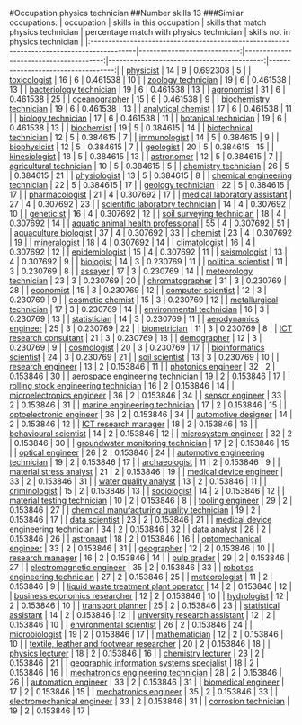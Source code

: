 #Occupation physics technician
##Number skills 13
###Similar occupations:
| occupation                                                                                |   skills in this occupation |   skills that match physics technician |   percentage match with physics technician |   skills not in physics technician |
|:------------------------------------------------------------------------------------------|----------------------------:|---------------------------------------:|-------------------------------------------:|-----------------------------------:|
| [physicist](physicist.md)                                                                 |                          14 |                                      9 |                                   0.692308 |                                  5 |
| [toxicologist](toxicologist.md)                                                           |                          16 |                                      6 |                                   0.461538 |                                 10 |
| [zoology technician](zoology_technician.md)                                               |                          19 |                                      6 |                                   0.461538 |                                 13 |
| [bacteriology technician](bacteriology_technician.md)                                     |                          19 |                                      6 |                                   0.461538 |                                 13 |
| [agronomist](agronomist.md)                                                               |                          31 |                                      6 |                                   0.461538 |                                 25 |
| [oceanographer](oceanographer.md)                                                         |                          15 |                                      6 |                                   0.461538 |                                  9 |
| [biochemistry technician](biochemistry_technician.md)                                     |                          19 |                                      6 |                                   0.461538 |                                 13 |
| [analytical chemist](analytical_chemist.md)                                               |                          17 |                                      6 |                                   0.461538 |                                 11 |
| [biology technician](biology_technician.md)                                               |                          17 |                                      6 |                                   0.461538 |                                 11 |
| [botanical technician](botanical_technician.md)                                           |                          19 |                                      6 |                                   0.461538 |                                 13 |
| [biochemist](biochemist.md)                                                               |                          19 |                                      5 |                                   0.384615 |                                 14 |
| [biotechnical technician](biotechnical_technician.md)                                     |                          12 |                                      5 |                                   0.384615 |                                  7 |
| [immunologist](immunologist.md)                                                           |                          14 |                                      5 |                                   0.384615 |                                  9 |
| [biophysicist](biophysicist.md)                                                           |                          12 |                                      5 |                                   0.384615 |                                  7 |
| [geologist](geologist.md)                                                                 |                          20 |                                      5 |                                   0.384615 |                                 15 |
| [kinesiologist](kinesiologist.md)                                                         |                          18 |                                      5 |                                   0.384615 |                                 13 |
| [astronomer](astronomer.md)                                                               |                          12 |                                      5 |                                   0.384615 |                                  7 |
| [agricultural technician](agricultural_technician.md)                                     |                          10 |                                      5 |                                   0.384615 |                                  5 |
| [chemistry technician](chemistry_technician.md)                                           |                          26 |                                      5 |                                   0.384615 |                                 21 |
| [physiologist](physiologist.md)                                                           |                          13 |                                      5 |                                   0.384615 |                                  8 |
| [chemical engineering technician](chemical_engineering_technician.md)                     |                          22 |                                      5 |                                   0.384615 |                                 17 |
| [geology technician](geology_technician.md)                                               |                          22 |                                      5 |                                   0.384615 |                                 17 |
| [pharmacologist](pharmacologist.md)                                                       |                          21 |                                      4 |                                   0.307692 |                                 17 |
| [medical laboratory assistant](medical_laboratory_assistant.md)                           |                          27 |                                      4 |                                   0.307692 |                                 23 |
| [scientific laboratory technician](scientific_laboratory_technician.md)                   |                          14 |                                      4 |                                   0.307692 |                                 10 |
| [geneticist](geneticist.md)                                                               |                          16 |                                      4 |                                   0.307692 |                                 12 |
| [soil surveying technician](soil_surveying_technician.md)                                 |                          18 |                                      4 |                                   0.307692 |                                 14 |
| [aquatic animal health professional](aquatic_animal_health_professional.md)               |                          55 |                                      4 |                                   0.307692 |                                 51 |
| [aquaculture biologist](aquaculture_biologist.md)                                         |                          37 |                                      4 |                                   0.307692 |                                 33 |
| [chemist](chemist.md)                                                                     |                          23 |                                      4 |                                   0.307692 |                                 19 |
| [mineralogist](mineralogist.md)                                                           |                          18 |                                      4 |                                   0.307692 |                                 14 |
| [climatologist](climatologist.md)                                                         |                          16 |                                      4 |                                   0.307692 |                                 12 |
| [epidemiologist](epidemiologist.md)                                                       |                          15 |                                      4 |                                   0.307692 |                                 11 |
| [seismologist](seismologist.md)                                                           |                          13 |                                      4 |                                   0.307692 |                                  9 |
| [biologist](biologist.md)                                                                 |                          14 |                                      3 |                                   0.230769 |                                 11 |
| [political scientist](political_scientist.md)                                             |                          11 |                                      3 |                                   0.230769 |                                  8 |
| [assayer](assayer.md)                                                                     |                          17 |                                      3 |                                   0.230769 |                                 14 |
| [meteorology technician](meteorology_technician.md)                                       |                          23 |                                      3 |                                   0.230769 |                                 20 |
| [chromatographer](chromatographer.md)                                                     |                          31 |                                      3 |                                   0.230769 |                                 28 |
| [economist](economist.md)                                                                 |                          15 |                                      3 |                                   0.230769 |                                 12 |
| [computer scientist](computer_scientist.md)                                               |                          12 |                                      3 |                                   0.230769 |                                  9 |
| [cosmetic chemist](cosmetic_chemist.md)                                                   |                          15 |                                      3 |                                   0.230769 |                                 12 |
| [metallurgical technician](metallurgical_technician.md)                                   |                          17 |                                      3 |                                   0.230769 |                                 14 |
| [environmental technician](environmental_technician.md)                                   |                          16 |                                      3 |                                   0.230769 |                                 13 |
| [statistician](statistician.md)                                                           |                          14 |                                      3 |                                   0.230769 |                                 11 |
| [aerodynamics engineer](aerodynamics_engineer.md)                                         |                          25 |                                      3 |                                   0.230769 |                                 22 |
| [biometrician](biometrician.md)                                                           |                          11 |                                      3 |                                   0.230769 |                                  8 |
| [ICT research consultant](ICT_research_consultant.md)                                     |                          21 |                                      3 |                                   0.230769 |                                 18 |
| [demographer](demographer.md)                                                             |                          12 |                                      3 |                                   0.230769 |                                  9 |
| [cosmologist](cosmologist.md)                                                             |                          20 |                                      3 |                                   0.230769 |                                 17 |
| [bioinformatics scientist](bioinformatics_scientist.md)                                   |                          24 |                                      3 |                                   0.230769 |                                 21 |
| [soil scientist](soil_scientist.md)                                                       |                          13 |                                      3 |                                   0.230769 |                                 10 |
| [research engineer](research_engineer.md)                                                 |                          13 |                                      2 |                                   0.153846 |                                 11 |
| [photonics engineer](photonics_engineer.md)                                               |                          32 |                                      2 |                                   0.153846 |                                 30 |
| [aerospace engineering technician](aerospace_engineering_technician.md)                   |                          19 |                                      2 |                                   0.153846 |                                 17 |
| [rolling stock engineering technician](rolling_stock_engineering_technician.md)           |                          16 |                                      2 |                                   0.153846 |                                 14 |
| [microelectronics engineer](microelectronics_engineer.md)                                 |                          36 |                                      2 |                                   0.153846 |                                 34 |
| [sensor engineer](sensor_engineer.md)                                                     |                          33 |                                      2 |                                   0.153846 |                                 31 |
| [marine engineering technician](marine_engineering_technician.md)                         |                          17 |                                      2 |                                   0.153846 |                                 15 |
| [optoelectronic engineer](optoelectronic_engineer.md)                                     |                          36 |                                      2 |                                   0.153846 |                                 34 |
| [automotive designer](automotive_designer.md)                                             |                          14 |                                      2 |                                   0.153846 |                                 12 |
| [ICT research manager](ICT_research_manager.md)                                           |                          18 |                                      2 |                                   0.153846 |                                 16 |
| [behavioural scientist](behavioural_scientist.md)                                         |                          14 |                                      2 |                                   0.153846 |                                 12 |
| [microsystem engineer](microsystem_engineer.md)                                           |                          32 |                                      2 |                                   0.153846 |                                 30 |
| [groundwater monitoring technician](groundwater_monitoring_technician.md)                 |                          17 |                                      2 |                                   0.153846 |                                 15 |
| [optical engineer](optical_engineer.md)                                                   |                          26 |                                      2 |                                   0.153846 |                                 24 |
| [automotive engineering technician](automotive_engineering_technician.md)                 |                          19 |                                      2 |                                   0.153846 |                                 17 |
| [archaeologist](archaeologist.md)                                                         |                          11 |                                      2 |                                   0.153846 |                                  9 |
| [material stress analyst](material_stress_analyst.md)                                     |                          21 |                                      2 |                                   0.153846 |                                 19 |
| [medical device engineer](medical_device_engineer.md)                                     |                          33 |                                      2 |                                   0.153846 |                                 31 |
| [water quality analyst](water_quality_analyst.md)                                         |                          13 |                                      2 |                                   0.153846 |                                 11 |
| [criminologist](criminologist.md)                                                         |                          15 |                                      2 |                                   0.153846 |                                 13 |
| [sociologist](sociologist.md)                                                             |                          14 |                                      2 |                                   0.153846 |                                 12 |
| [material testing technician](material_testing_technician.md)                             |                          10 |                                      2 |                                   0.153846 |                                  8 |
| [tooling engineer](tooling_engineer.md)                                                   |                          29 |                                      2 |                                   0.153846 |                                 27 |
| [chemical manufacturing quality technician](chemical_manufacturing_quality_technician.md) |                          19 |                                      2 |                                   0.153846 |                                 17 |
| [data scientist](data_scientist.md)                                                       |                          23 |                                      2 |                                   0.153846 |                                 21 |
| [medical device engineering technician](medical_device_engineering_technician.md)         |                          34 |                                      2 |                                   0.153846 |                                 32 |
| [data analyst](data_analyst.md)                                                           |                          28 |                                      2 |                                   0.153846 |                                 26 |
| [astronaut](astronaut.md)                                                                 |                          18 |                                      2 |                                   0.153846 |                                 16 |
| [optomechanical engineer](optomechanical_engineer.md)                                     |                          33 |                                      2 |                                   0.153846 |                                 31 |
| [geographer](geographer.md)                                                               |                          12 |                                      2 |                                   0.153846 |                                 10 |
| [research manager](research_manager.md)                                                   |                          16 |                                      2 |                                   0.153846 |                                 14 |
| [pulp grader](pulp_grader.md)                                                             |                          29 |                                      2 |                                   0.153846 |                                 27 |
| [electromagnetic engineer](electromagnetic_engineer.md)                                   |                          35 |                                      2 |                                   0.153846 |                                 33 |
| [robotics engineering technician](robotics_engineering_technician.md)                     |                          27 |                                      2 |                                   0.153846 |                                 25 |
| [meteorologist](meteorologist.md)                                                         |                          11 |                                      2 |                                   0.153846 |                                  9 |
| [liquid waste treatment plant operator](liquid_waste_treatment_plant_operator.md)         |                          14 |                                      2 |                                   0.153846 |                                 12 |
| [business economics researcher](business_economics_researcher.md)                         |                          12 |                                      2 |                                   0.153846 |                                 10 |
| [hydrologist](hydrologist.md)                                                             |                          12 |                                      2 |                                   0.153846 |                                 10 |
| [transport planner](transport_planner.md)                                                 |                          25 |                                      2 |                                   0.153846 |                                 23 |
| [statistical assistant](statistical_assistant.md)                                         |                          14 |                                      2 |                                   0.153846 |                                 12 |
| [university research assistant](university_research_assistant.md)                         |                          12 |                                      2 |                                   0.153846 |                                 10 |
| [environmental scientist](environmental_scientist.md)                                     |                          26 |                                      2 |                                   0.153846 |                                 24 |
| [microbiologist](microbiologist.md)                                                       |                          19 |                                      2 |                                   0.153846 |                                 17 |
| [mathematician](mathematician.md)                                                         |                          12 |                                      2 |                                   0.153846 |                                 10 |
| [textile, leather and footwear researcher](textile,_leather_and_footwear_researcher.md)   |                          20 |                                      2 |                                   0.153846 |                                 18 |
| [physics lecturer](physics_lecturer.md)                                                   |                          18 |                                      2 |                                   0.153846 |                                 16 |
| [chemistry lecturer](chemistry_lecturer.md)                                               |                          23 |                                      2 |                                   0.153846 |                                 21 |
| [geographic information systems specialist](geographic_information_systems_specialist.md) |                          18 |                                      2 |                                   0.153846 |                                 16 |
| [mechatronics engineering technician](mechatronics_engineering_technician.md)             |                          28 |                                      2 |                                   0.153846 |                                 26 |
| [automation engineer](automation_engineer.md)                                             |                          33 |                                      2 |                                   0.153846 |                                 31 |
| [biomedical engineer](biomedical_engineer.md)                                             |                          17 |                                      2 |                                   0.153846 |                                 15 |
| [mechatronics engineer](mechatronics_engineer.md)                                         |                          35 |                                      2 |                                   0.153846 |                                 33 |
| [electromechanical engineer](electromechanical_engineer.md)                               |                          33 |                                      2 |                                   0.153846 |                                 31 |
| [corrosion technician](corrosion_technician.md)                                           |                          19 |                                      2 |                                   0.153846 |                                 17 |
